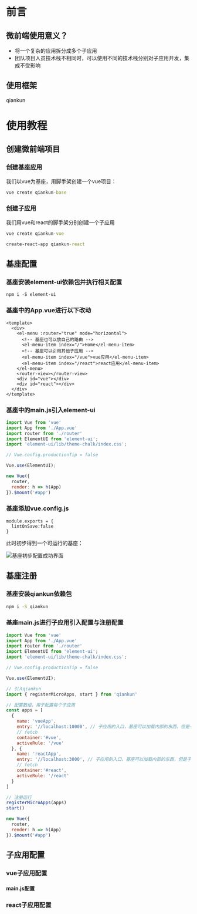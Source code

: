 # 前言

## 微前端使用意义？

- 将一个复杂的应用拆分成多个子应用
- 团队项目人员技术栈不相同时，可以使用不同的技术栈分别对子应用开发，集成不受影响



## 使用框架

qiankun



# 使用教程

## 创建微前端项目

### 创建基座应用

我们以vue为基座，用脚手架创建一个vue项目：

```cmd
vue create qiankun-base
```



### 创建子应用

我们用vue和react的脚手架分别创建一个子应用

```cmd
vue create qiankun-vue

create-react-app qiankun-react
```



## 基座配置

### 基座安装element-ui依赖包并执行相关配置

```
npm i -S element-ui
```



### 基座中的App.vue进行以下改动

```vue
<template>
  <div>
    <el-menu :router="true" mode="horizontal">
      <!-- 基座也可以放自己的路由 -->
      <el-menu-item index="/">Home</el-menu-item>
      <!-- 基座可以引用其他子应用 -->
      <el-menu-item index="/vue">vue应用</el-menu-item>
      <el-menu-item index="/react">react应用</el-menu-item>
    </el-menu>
    <router-view></router-view>
    <div id="vue"></div>    
    <div id="react"></div>
  </div>
</template>
```



### 基座中的main.js引入element-ui

```js
import Vue from 'vue'
import App from './App.vue'
import router from './router'
import ElementUI from 'element-ui';
import 'element-ui/lib/theme-chalk/index.css';

// Vue.config.productionTip = false

Vue.use(ElementUI);

new Vue({
  router,
  render: h => h(App)
}).$mount('#app')
```



### 基座添加vue.config.js

```vue
module.exports = {
  lintOnSave:false
}
```



此时初步得到一个可运行的基座：

![基座初步配置成功界面](C:\Users\Drama\source\Micro-Frontends\pic\基座初步配置成功界面.jpg)



## 基座注册

### 基座安装qiankun依赖包

```cmd
npm i -S qiankun
```



### 基座main.js进行子应用引入配置与注册配置

```js
import Vue from 'vue'
import App from './App.vue'
import router from './router'
import ElementUI from 'element-ui';
import 'element-ui/lib/theme-chalk/index.css';

// Vue.config.productionTip = false

Vue.use(ElementUI);

// 引入qiankun
import { registerMicroApps, start } from 'qiankun'

// 配置数组，用于配置每个子应用
const apps = [
  {
    name: 'vueApp',
    entry: '//localhost:10000', // 子应用的入口，基座可以加载内部的东西，但是子应用必须支持跨域，用fetch
    // fetch
    container:'#vue',
    activeRule: '/vue'
  }, {
    name: 'reactApp',
    entry: '//localhost:3000', // 子应用的入口，基座可以加载内部的东西，但是子应用必须支持跨域，用fetch
    // fetch
    container:'#react',
    activeRule: '/react'
  }
]

// 注册运行
registerMicroApps(apps)
start()

new Vue({
  router,
  render: h => h(App)
}).$mount('#app')

```



## 子应用配置

### vue子应用配置

#### main.js配置





### react子应用配置
